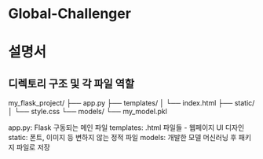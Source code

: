 # Global-Challenger

# 설명서

## 디렉토리 구조 및 각 파일 역할

my_flask_project/
├── app.py
├── templates/
│ └── index.html
├── static/
│ └── style.css
└── models/
└── my_model.pkl

app.py: Flask 구동되는 메인 파일
templates: .html 파일들 - 웹페이지 UI 디자인
static: 폰트, 이미지 등 변하지 않는 정적 파일
models: 개발한 모델 머신러닝 후 패키지 파일로 저장
